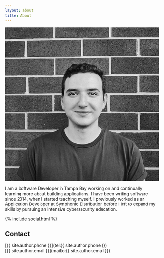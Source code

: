 ```yaml
---
layout: about
title: About
---
```


![](/assets/img/headshot.jpg)

I am a Software Developer in Tampa Bay working on and continually learning more about building applications. I have been writing software since 2014, when I started teaching myself. I previously worked as an Application Developer at Symphonic Distribution before I left to expand my skills by pursuing an intensive cybersecurity education.

{% include social.html %}

## Contact
[{{ site.author.phone }}](tel:{{ site.author.phone }})
<br>
[{{ site.author.email }}](mailto:{{ site.author.email }})